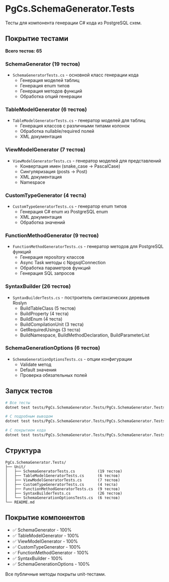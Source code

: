 # PgCs.SchemaGenerator.Tests

Тесты для компонента генерации C# кода из PostgreSQL схем.

## Покрытие тестами

**Всего тестов: 65**

### SchemaGenerator (19 тестов)
- `SchemaGeneratorTests.cs` - основной класс генерации кода
  - Генерация моделей таблиц
  - Генерация enum типов
  - Генерация методов функций
  - Обработка опций генерации

### TableModelGenerator (6 тестов)
- `TableModelGeneratorTests.cs` - генератор моделей для таблиц
  - Генерация классов с различными типами колонок
  - Обработка nullable/required полей
  - XML документация

### ViewModelGenerator (7 тестов)
- `ViewModelGeneratorTests.cs` - генератор моделей для представлений
  - Конвертация имен (snake_case → PascalCase)
  - Сингуляризация (posts → Post)
  - XML документация
  - Namespace

### CustomTypeGenerator (4 теста)
- `CustomTypeGeneratorTests.cs` - генератор enum типов
  - Генерация C# enum из PostgreSQL enum
  - XML документация
  - Обработка значений

### FunctionMethodGenerator (9 тестов)
- `FunctionMethodGeneratorTests.cs` - генератор методов для PostgreSQL функций
  - Генерация repository классов
  - Async Task методы с NpgsqlConnection
  - Обработка параметров функций
  - Генерация SQL запросов

### SyntaxBuilder (26 тестов)
- `SyntaxBuilderTests.cs` - построитель синтаксических деревьев Roslyn
  - BuildTableClass (5 тестов)
  - BuildProperty (4 теста)
  - BuildEnum (4 теста)
  - BuildCompilationUnit (3 теста)
  - GetRequiredUsings (3 теста)
  - BuildNamespace, BuildMethodDeclaration, BuildParameterList

### SchemaGenerationOptions (6 тестов)
- `SchemaGenerationOptionsTests.cs` - опции конфигурации
  - Validate метод
  - Default значения
  - Проверка обязательных полей

## Запуск тестов

```bash
# Все тесты
dotnet test tests/PgCs.SchemaGenerator.Tests/PgCs.SchemaGenerator.Tests.csproj

# С подробным выводом
dotnet test tests/PgCs.SchemaGenerator.Tests/PgCs.SchemaGenerator.Tests.csproj --verbosity detailed

# С покрытием кода
dotnet test tests/PgCs.SchemaGenerator.Tests/PgCs.SchemaGenerator.Tests.csproj --collect:"XPlat Code Coverage"
```

## Структура

```
PgCs.SchemaGenerator.Tests/
├── Unit/
│   ├── SchemaGeneratorTests.cs          (19 тестов)
│   ├── TableModelGeneratorTests.cs      (6 тестов)
│   ├── ViewModelGeneratorTests.cs       (7 тестов)
│   ├── CustomTypeGeneratorTests.cs      (4 теста)
│   ├── FunctionMethodGeneratorTests.cs  (9 тестов)
│   ├── SyntaxBuilderTests.cs            (26 тестов)
│   └── SchemaGenerationOptionsTests.cs  (6 тестов)
└── README.md
```

## Покрытие компонентов

- ✅ SchemaGenerator - 100%
- ✅ TableModelGenerator - 100%
- ✅ ViewModelGenerator - 100%
- ✅ CustomTypeGenerator - 100%
- ✅ FunctionMethodGenerator - 100%
- ✅ SyntaxBuilder - 100%
- ✅ SchemaGenerationOptions - 100%

Все публичные методы покрыты unit-тестами.
